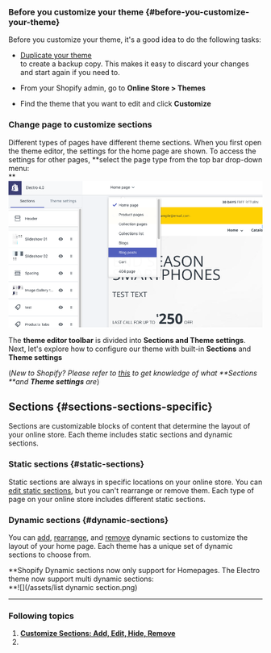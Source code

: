 ### Before you customize your theme {#before-you-customize-your-theme}

Before you customize your theme, it's a good idea to do the following tasks:

* [Duplicate your theme](https://help.shopify.com/en/manual/using-themes/managing-themes/duplicating-themes)  
  to create a backup copy. This makes it easy to discard your changes and start again if you need to.

* From your Shopify admin, go to **Online Store &gt; Themes**

* Find the theme that you want to edit and click **Customize**

### Change page to customize sections

Different types of pages have different theme sections. When you first open the theme editor, the settings for the home page are shown. To access the settings for other pages, **select the page type from the top bar drop-down menu:        
**![](/assets/settings.png)

The **theme editor toolbar** is divided into **Sections **and T**heme settings**.  
Next, let's explore how to configure our theme with built-in **Sections** and **Theme settings**

\(_New to Shopify? Please refer to _[_this_](https://help.shopify.com/en/manual/using-themes/change-the-layout/theme-settings/sections-and-settings)_ to get knowledge of what **Sections **and **Theme settings** are_\)

## Sections {#sections-sections-specific}

Sections are customizable blocks of content that determine the layout of your online store. Each theme includes static sections and dynamic sections.

### Static sections {#static-sections}

Static sections are always in specific locations on your online store. You can [edit static sections](https://help.shopify.com/en/manual/using-themes/change-the-layout/theme-settings/sections-and-settings#edit-static-sections), but you can't rearrange or remove them. Each type of page on your online store includes different static sections.

### Dynamic sections {#dynamic-sections}

You can [add](https://help.shopify.com/en/manual/using-themes/change-the-layout/theme-settings/sections-and-settings#add-dynamic-sections), [rearrange](https://help.shopify.com/en/manual/using-themes/change-the-layout/theme-settings/sections-and-settings#rearrange-dynamic-sections), and [remove](https://help.shopify.com/en/manual/using-themes/change-the-layout/theme-settings/sections-and-settings#remove-dynamic-sections) dynamic sections to customize the layout of your home page. Each theme has a unique set of dynamic sections to choose from.

**Shopify Dynamic sections now only support for Homepages. The Electro theme now support multi dynamic sections:  
**![](/assets/list dynamic section.png)

---

### Following topics

1. [**Customize Sections: Add, Edit, Hide, Remove**](/sections.md)
2. 


